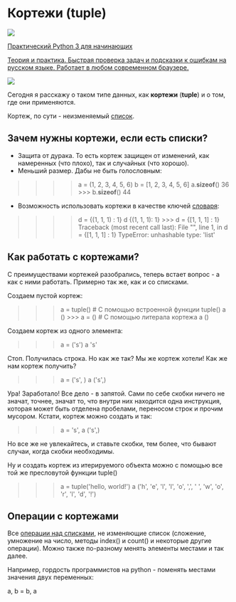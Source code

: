 # Кортежи (tuple)

[![](https://pythonworld.ru/uploads/letpy-banner/letpy_banner_2.png)](https://letpy.com/?utm_source=pythonworldru&utm_content=second)

[Практический Python 3 для начинающих](https://letpy.com/?utm_source=pythonworldru&utm_content=second)

[Теория и практика. Быстрая проверка задач и подсказки к ошибкам на русском языке. Работает в любом современном браузере.](https://letpy.com/?utm_source=pythonworldru&utm_content=second)

![](https://letpy.com/__register-content-view/pythonworld.ru/)

Сегодня я расскажу о таком типе данных, как **кортежи** (**tuple**) и о том, где они применяются.

Кортеж, по сути - неизменяемый [список](https://pythonworld.ru/tipy-dannyx-v-python/spiski-list-funkcii-i-metody-spiskov.html).

## Зачем нужны кортежи, если есть списки?

-   Защита от дурака. То есть кортеж защищен от изменений, как намеренных (что плохо), так и случайных (что хорошо).
-   Меньший размер. Дабы не быть голословным:

> >>>
> 
> >>> a = (1, 2, 3, 4, 5, 6)
> >>> b = [1, 2, 3, 4, 5, 6]
> >>> a.__sizeof__()
> 36 >>> b.__sizeof__()
> 44

-   Возможность использовать кортежи в качестве ключей [словаря](https://pythonworld.ru/tipy-dannyx-v-python/slovari-dict-funkcii-i-metody-slovarej.html):

> >>>
> 
> >>> d = {(1, 1, 1) : 1}
> >>> d
> {(1, 1, 1): 1} >>> d = {[1, 1, 1] : 1}
> Traceback (most recent call last):
>  File "", line 1, in
>     d = {[1, 1, 1] : 1}
> TypeError: unhashable type: 'list'

## Как работать с кортежами?

С преимуществами кортежей разобрались, теперь встает вопрос - а как с ними работать. Примерно так же, как и со списками.

Создаем пустой кортеж:

>>>

>>> a = tuple() # С помощью встроенной функции tuple()
>>> a
() >>> a = () # С помощью литерала кортежа
>>> a
()
>>>

Создаем кортеж из одного элемента:

>>>

>>> a = ('s')
>>> a
's'

Стоп. Получилась строка. Но как же так? Мы же кортеж хотели! Как же нам кортеж получить?

>>>

>>> a = ('s', )
>>> a
('s',)

Ура! Заработало! Все дело - в запятой. Сами по себе скобки ничего не значат, точнее, значат то, что внутри них находится одна инструкция, которая может быть отделена пробелами, переносом строк и прочим мусором. Кстати, кортеж можно создать и так:

>>>

>>> a = 's',
>>> a
('s',)

Но все же не увлекайтесь, и ставьте скобки, тем более, что бывают случаи, когда скобки необходимы.

Ну и создать кортеж из итерируемого объекта можно с помощью все той же пресловутой функции tuple()

>>>

>>> a = tuple('hello, world!')
>>> a
('h', 'e', 'l', 'l', 'o', ',', ' ', 'w', 'o', 'r', 'l', 'd', '!')

## Операции с кортежами

Все [операции над списками](https://pythonworld.ru/tipy-dannyx-v-python/spiski-list-funkcii-i-metody-spiskov.html), не изменяющие список (сложение, умножение на число, методы index() и count() и некоторые другие операции). Можно также по-разному менять элементы местами и так далее.

Например, гордость программистов на python - поменять местами значения двух переменных:

a, b = b, a